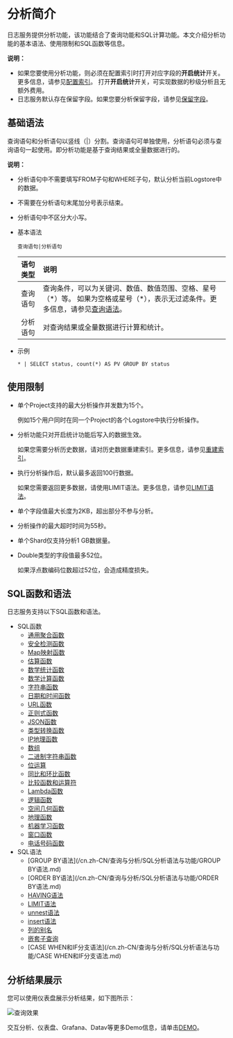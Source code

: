 # 分析简介

日志服务提供分析功能，该功能结合了查询功能和SQL计算功能。本文介绍分析功能的基本语法、使用限制和SQL函数等信息。

**说明：**

-   如果您要使用分析功能，则必须在配置索引时打开对应字段的**开启统计**开关。更多信息，请参见[配置索引](/cn.zh-CN/查询与分析/配置索引.md)。 打开**开启统计**开关，可实现数据的秒级分析且无额外费用。
-   日志服务默认存在保留字段。如果您要分析保留字段，请参见[保留字段](/cn.zh-CN/产品简介/限制说明/保留字段.md)。

## 基础语法

查询语句和分析语句以竖线（\|）分割。查询语句可单独使用，分析语句必须与查询语句一起使用。即分析功能是基于查询结果或全量数据进行的。

**说明：**

-   分析语句中不需要填写FROM子句和WHERE子句，默认分析当前Logstore中的数据。
-   不需要在分析语句末尾加分号表示结束。
-   分析语句中不区分大小写。

-   基本语法

    ```
    查询语句|分析语句
    ```

    |语句类型|说明|
    |:---|:-|
    |查询语句|查询条件，可以为关键词、数值、数值范围、空格、星号（\*）等。 如果为空格或星号（\*），表示无过滤条件。更多信息，请参见[查询语法](/cn.zh-CN/查询与分析/查询语法与功能/查询语法.md)。 |
    |分析语句|对查询结果或全量数据进行计算和统计。|

-   示例

    ```
    * | SELECT status, count(*) AS PV GROUP BY status
    ```


## 使用限制

-   单个Project支持的最大分析操作并发数为15个。

    例如15个用户同时在同一个Project的各个Logstore中执行分析操作。

-   分析功能只对开启统计功能后写入的数据生效。

    如果您需要分析历史数据，请对历史数据重建索引。更多信息，请参见[重建索引](/cn.zh-CN/查询与分析/查询语法与功能/重建索引.md)。

-   执行分析操作后，默认最多返回100行数据。

    如果您需要返回更多数据，请使用LIMIT语法。更多信息，请参见[LIMIT语法](/cn.zh-CN/查询与分析/SQL分析语法与功能/LIMIT语法.md)。

-   单个字段值最大长度为2KB，超出部分不参与分析。
-   分析操作的最大超时时间为55秒。
-   单个Shard仅支持分析1 GB数据量。
-   Double类型的字段值最多52位。

    如果浮点数编码位数超过52位，会造成精度损失。


## SQL函数和语法

日志服务支持以下SQL函数和语法。

-   SQL函数
    -   [通用聚合函数](/cn.zh-CN/查询与分析/SQL分析语法与功能/通用聚合函数.md)
    -   [安全检测函数](/cn.zh-CN/查询与分析/SQL分析语法与功能/安全检测函数.md)
    -   [Map映射函数](/cn.zh-CN/查询与分析/SQL分析语法与功能/Map映射函数.md)
    -   [估算函数](/cn.zh-CN/查询与分析/SQL分析语法与功能/估算函数.md)
    -   [数学统计函数](/cn.zh-CN/查询与分析/SQL分析语法与功能/数学统计函数.md)
    -   [数学计算函数](/cn.zh-CN/查询与分析/SQL分析语法与功能/数学计算函数.md)
    -   [字符串函数](/cn.zh-CN/查询与分析/SQL分析语法与功能/字符串函数.md)
    -   [日期和时间函数](/cn.zh-CN/查询与分析/SQL分析语法与功能/日期和时间函数.md)
    -   [URL函数](/cn.zh-CN/查询与分析/SQL分析语法与功能/URL函数.md)
    -   [正则式函数](/cn.zh-CN/查询与分析/SQL分析语法与功能/正则式函数.md)
    -   [JSON函数](/cn.zh-CN/查询与分析/SQL分析语法与功能/JSON函数.md)
    -   [类型转换函数](/cn.zh-CN/查询与分析/SQL分析语法与功能/类型转换函数.md)
    -   [IP地理函数](/cn.zh-CN/查询与分析/SQL分析语法与功能/IP地理函数.md)
    -   [数组](/cn.zh-CN/查询与分析/SQL分析语法与功能/数组.md)
    -   [二进制字符串函数](/cn.zh-CN/查询与分析/SQL分析语法与功能/二进制字符串函数.md)
    -   [位运算](/cn.zh-CN/查询与分析/SQL分析语法与功能/位运算.md)
    -   [同比和环比函数](/cn.zh-CN/查询与分析/SQL分析语法与功能/同比和环比函数.md)
    -   [比较函数和运算符](/cn.zh-CN/查询与分析/SQL分析语法与功能/比较函数和运算符.md)
    -   [Lambda函数](/cn.zh-CN/查询与分析/SQL分析语法与功能/Lambda函数.md)
    -   [逻辑函数](/cn.zh-CN/查询与分析/SQL分析语法与功能/逻辑函数.md)
    -   [空间几何函数](/cn.zh-CN/查询与分析/SQL分析语法与功能/空间几何函数.md)
    -   [地理函数](/cn.zh-CN/查询与分析/SQL分析语法与功能/地理函数.md)
    -   [机器学习函数](/cn.zh-CN/查询与分析/机器学习语法与函数/概述.md)
    -   [窗口函数](/cn.zh-CN/查询与分析/SQL分析语法与功能/窗口函数.md)
    -   [电话号码函数](/cn.zh-CN/查询与分析/SQL分析语法与功能/电话号码函数.md)
-   SQL语法
    -   [GROUP BY语法](/cn.zh-CN/查询与分析/SQL分析语法与功能/GROUP BY语法.md)
    -   [ORDER BY语法](/cn.zh-CN/查询与分析/SQL分析语法与功能/ORDER BY语法.md)
    -   [HAVING语法](/cn.zh-CN/查询与分析/SQL分析语法与功能/HAVING语法.md)
    -   [LIMIT语法](/cn.zh-CN/查询与分析/SQL分析语法与功能/LIMIT语法.md)
    -   [unnest语法](/cn.zh-CN/查询与分析/SQL分析语法与功能/unnest语法.md)
    -   [insert语法](/cn.zh-CN/查询与分析/SQL分析语法与功能/insert语法.md)
    -   [列的别名](/cn.zh-CN/查询与分析/SQL分析语法与功能/列的别名.md)
    -   [嵌套子查询](/cn.zh-CN/查询与分析/SQL分析语法与功能/嵌套子查询.md)
    -   [CASE WHEN和IF分支语法](/cn.zh-CN/查询与分析/SQL分析语法与功能/CASE WHEN和IF分支语法.md)

## 分析结果展示

您可以使用仪表盘展示分析结果，如下图所示：

![查询效果](https://static-aliyun-doc.oss-accelerate.aliyuncs.com/assets/img/zh-CN/4764152161/p7348.png)

交互分析、仪表盘、Grafana、Datav等更多Demo信息，请单击[DEMO](http://logdemo.oss-cn-beijing.aliyuncs.com/)。

